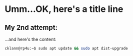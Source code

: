 # Umm...OK, here's a title line
## My 2nd attempt:

...and here's the content:
```bash
cklann@rp4u:~$ sudo apt update && sudo apt dist-upgrade
```
